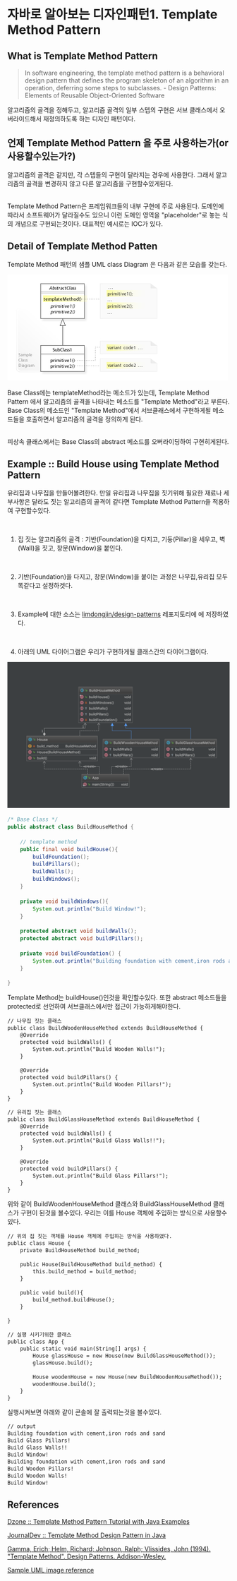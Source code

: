 
# 자바로 알아보는 디자인패턴1. Template Method Pattern 

## What is Template Method Pattern 

> In software engineering, the template method pattern is a behavioral design pattern that defines the program skeleton of an algorithm in an operation, deferring some steps to subclasses. - Design Patterns: Elements of Reusable Object-Oriented Software

알고리즘의 골격을 정해두고, 알고리즘 골격의 일부 스텝의 구현은 서브 클래스에서 오버라이드해서 재정의하도록 하는 디자인 패턴이다. 

## 언제 Template Method Pattern 을 주로 사용하는가(or 사용할수있는가?)

알고리즘의 골격은 같지만, 각 스텝들의 구현이 달라지는 경우에 사용한다. 그래서 알고리즘의 골격을 변경하지 않고 다른 알고리즘을 구현할수있게된다.

<br>
Template Method Pattern은 프레임워크들의 내부 구현에 주로 사용된다. 도메인에 따라서 소프트웨어가 달라질수도 있으니 이런 도메인 영역을 "placeholder"로 놓는 식의 개념으로 구현되는것이다. 대표적인 예시로는 IOC가 있다.

## Detail of Template Method Patten

Template Method 패턴의 샘플 UML class Diagram 은 다음과 같은 모습를 갖는다.

<img src="/images/uml-template-pattern.jpg">

Base Class에는 templateMethod라는 메소드가 있는데, Template Method Pattern 에서 알고리즘의 골격을 나타내는 메소드를 "Template Method"라고 부른다. Base Class의 메소드인 "Template Method"에서 서브클래스에서 구현하게될 메소드들을 호출하면서 알고리즘의 골격을 정의하게 된다. 

<br> 
피상속 클래스에서는 Base Class의 abstract 메소드를 오버라이딩하여 구현히게된다. 

## Example :: Build House using Template Method Pattern

유리집과 나무집을 만들어볼려한다. 만일 유리집과 나무집을 짓기위해 필요한 재료나 세부사항은 달라도 짓는 알고리즘의 골격이 같다면  Template Method Pattern을 적용하여 구현할수있다.

<br>

1. 집 짓는 알고리즘의 골격 : 기반(Foundation)을 다지고, 기둥(Pillar)을 세우고, 벽(Wall)을 짓고, 창문(Window)을 붙인다.

<br>

2. 기반(Foundation)을 다지고, 창문(Window)을 붙이는 과정은 나무집,유리집 모두 똑같다고 설정하겟다.

<br>

3. Example에 대한 소스는 [limdongjin/design-patterns](https://github.com/limdongjin/design-patterns/tree/master/template-method-pattern) 레포지토리에 에 저장하였다.

<br>

4. 아래의 UML 다이어그램은 우리가 구현하게될 클래스간의 다이어그램이다.

<img src="/images/uml-template-pattern-house.png">

```java
/* Base Class */
public abstract class BuildHouseMethod {

    // template method
    public final void buildHouse(){
        buildFoundation();
        buildPillars();
        buildWalls();
        buildWindows();
    }

    private void buildWindows(){
        System.out.println("Build Window!");
    }

    protected abstract void buildWalls();
    protected abstract void buildPillars();

    private void buildFoundation() {
        System.out.println("Building foundation with cement,iron rods and sand");
    }

}
```

Template Method는 buildHouse()인것을 확인할수있다. 또한 abstract 메소드들을 protected로 선언하여 서브클래스에서만 접근이 가능하게해야한다.

```
// 나무집 짓는 클래스
public class BuildWoodenHouseMethod extends BuildHouseMethod {
    @Override
    protected void buildWalls() {
        System.out.println("Build Wooden Walls!");
    }

    @Override
    protected void buildPillars() {
        System.out.println("Build Wooden Pillars!");
    }
}
```

```
// 유리집 짓는 클래스
public class BuildGlassHouseMethod extends BuildHouseMethod {
    @Override
    protected void buildWalls() {
        System.out.println("Build Glass Walls!!");
    }

    @Override
    protected void buildPillars() {
        System.out.println("Build Glass Pillars!");
    }
}
```

위와 같이 BuildWoodenHouseMethod 클래스와 BuildGlassHouseMethod 클래스가 구현이 된것을 볼수있다. 
우리는 이를 House 객체에 주입하는 방식으로 사용할수있다. 

```
// 위의 집 짓는 객체를 House 객체에 주입하는 방식을 사용하였다.
public class House {
    private BuildHouseMethod build_method;

    public House(BuildHouseMethod build_method) {
        this.build_method = build_method;
    }

    public void build(){
        build_method.buildHouse();
    }

}
```

```
// 실행 시키기위한 클래스
public class App {
    public static void main(String[] args) {
        House glassHouse = new House(new BuildGlassHouseMethod());
        glassHouse.build();

        House woodenHouse = new House(new BuildWoodenHouseMethod());
        woodenHouse.build();
    }
}
```

실행시켜보면 아래와 같이 콘솔에 잘 출력되는것을 볼수있다.

```
// output
Building foundation with cement,iron rods and sand
Build Glass Pillars!
Build Glass Walls!!
Build Window!
Building foundation with cement,iron rods and sand
Build Wooden Pillars!
Build Wooden Walls!
Build Window!
```



## References

[Dzone :: Template Method Pattern Tutorial with Java Examples](https://dzone.com/articles/design-patterns-template-method)

[JournalDev :: Template Method Design Pattern in Java](https://www.journaldev.com/1763/template-method-design-pattern-in-java)

[Gamma, Erich; Helm, Richard; Johnson, Ralph; Vlissides, John (1994). "Template Method". Design Patterns. Addison-Wesley. ](#)

[Sample UML image reference](http://w3sdesign.com/?gr=b10&ugr=struct)
